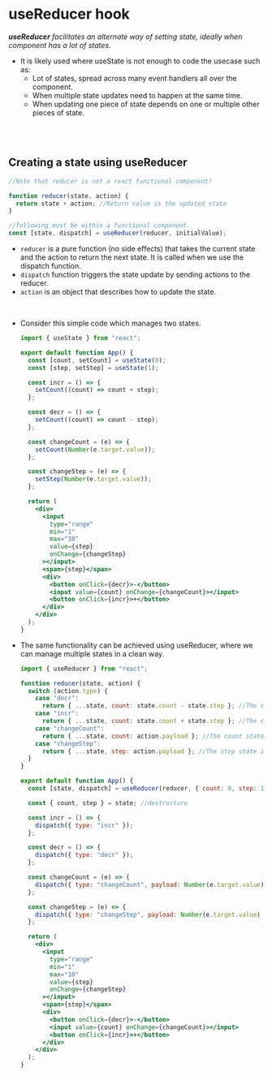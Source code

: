 # useReducer hook

_**useReducer** facilitates an alternate way of setting state, ideally when component has a lot of states._

- It is likely used where useState is not enough to code the usecase such as:
  - Lot of states, spread across many event handlers all over the component.
  - When multiple state updates need to happen at the same time.
  - When updating one piece of state depends on one or multiple other pieces of state.

<br>
<br>

## Creating a state using useReducer

```jsx
//Note that reducer is not a react functional component!

function reducer(state, action) {
  return state + action; //Return value is the updated state
}

//following must be within a functional component.
const [state, dispatch] = useReducer(reducer, initialValue);
```

- `reducer` is a pure function (no side effects) that takes the current state and the action to return the next state. It is called when we use the dispatch function.
- `dispatch` function triggers the state update by sending actions to the reducer.
- `action` is an object that describes how to update the state.

<br>

- Consider this simple code which manages two states.

  ```jsx
  import { useState } from "react";

  export default function App() {
    const [count, setCount] = useState(0);
    const [step, setStep] = useState(1);

    const incr = () => {
      setCount((count) => count + step);
    };

    const decr = () => {
      setCount((count) => count - step);
    };

    const changeCount = (e) => {
      setCount(Number(e.target.value));
    };

    const changeStep = (e) => {
      setStep(Number(e.target.value));
    };

    return (
      <div>
        <input
          type="range"
          min="1"
          max="10"
          value={step}
          onChange={changeStep}
        ></input>
        <span>{step}</span>
        <div>
          <button onClick={decr}>-</button>
          <input value={count} onChange={changeCount}></input>
          <button onClick={incr}>+</button>
        </div>
      </div>
    );
  }
  ```

- The same functionality can be achieved using useReducer, where we can manage multiple states in a clean way.

  ```jsx
  import { useReducer } from "react";

  function reducer(state, action) {
    switch (action.type) {
      case "decr":
        return { ...state, count: state.count - state.step }; //The count state is updated here
      case "incr":
        return { ...state, count: state.count + state.step }; //The count state is updated here
      case "changeCount":
        return { ...state, count: action.payload }; //The count state is updated here using the payload!
      case "changeStep":
        return { ...state, step: action.payload }; //The step state is updated here using the payload!
    }
  }

  export default function App() {
    const [state, dispatch] = useReducer(reducer, { count: 0, step: 1 });

    const { count, step } = state; //destructure

    const incr = () => {
      dispatch({ type: "incr" });
    };

    const decr = () => {
      dispatch({ type: "decr" });
    };

    const changeCount = (e) => {
      dispatch({ type: "changeCount", payload: Number(e.target.value) });
    };

    const changeStep = (e) => {
      dispatch({ type: "changeStep", payload: Number(e.target.value) });
    };

    return (
      <div>
        <input
          type="range"
          min="1"
          max="10"
          value={step}
          onChange={changeStep}
        ></input>
        <span>{step}</span>
        <div>
          <button onClick={decr}>-</button>
          <input value={count} onChange={changeCount}></input>
          <button onClick={incr}>+</button>
        </div>
      </div>
    );
  }
  ```
